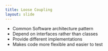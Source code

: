 ```yaml
---
title: Loose Coupling
layout: slide
---
```

- Common Software architecture pattern
- Depend on interfaces rather than classes
- Provide different implementations
- Makes code more flexible and easier to test
